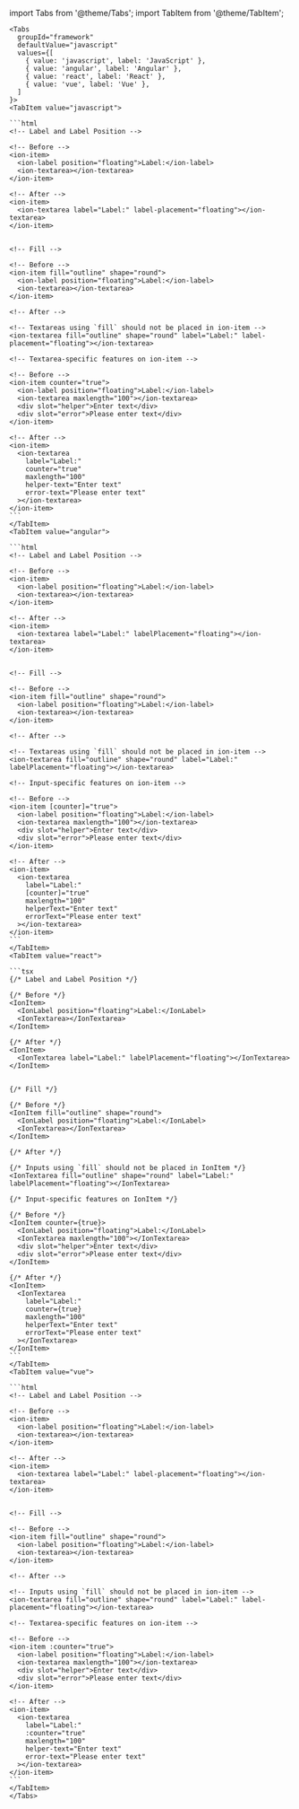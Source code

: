 import Tabs from '@theme/Tabs';
import TabItem from '@theme/TabItem';

````mdx-code-block
<Tabs
  groupId="framework"
  defaultValue="javascript"
  values={[
    { value: 'javascript', label: 'JavaScript' },
    { value: 'angular', label: 'Angular' },
    { value: 'react', label: 'React' },
    { value: 'vue', label: 'Vue' },
  ]
}>
<TabItem value="javascript">

```html
<!-- Label and Label Position -->

<!-- Before -->
<ion-item>
  <ion-label position="floating">Label:</ion-label>
  <ion-textarea></ion-textarea>
</ion-item>

<!-- After -->
<ion-item>
  <ion-textarea label="Label:" label-placement="floating"></ion-textarea>
</ion-item>


<!-- Fill -->

<!-- Before -->
<ion-item fill="outline" shape="round">
  <ion-label position="floating">Label:</ion-label>
  <ion-textarea></ion-textarea>
</ion-item>

<!-- After -->

<!-- Textareas using `fill` should not be placed in ion-item -->
<ion-textarea fill="outline" shape="round" label="Label:" label-placement="floating"></ion-textarea>

<!-- Textarea-specific features on ion-item -->

<!-- Before -->
<ion-item counter="true">
  <ion-label position="floating">Label:</ion-label>
  <ion-textarea maxlength="100"></ion-textarea>
  <div slot="helper">Enter text</div>
  <div slot="error">Please enter text</div>
</ion-item>

<!-- After -->
<ion-item>
  <ion-textarea
    label="Label:"
    counter="true"
    maxlength="100"
    helper-text="Enter text"
    error-text="Please enter text"
  ></ion-textarea>
</ion-item>
```
</TabItem>
<TabItem value="angular">

```html
<!-- Label and Label Position -->

<!-- Before -->
<ion-item>
  <ion-label position="floating">Label:</ion-label>
  <ion-textarea></ion-textarea>
</ion-item>

<!-- After -->
<ion-item>
  <ion-textarea label="Label:" labelPlacement="floating"></ion-textarea>
</ion-item>


<!-- Fill -->

<!-- Before -->
<ion-item fill="outline" shape="round">
  <ion-label position="floating">Label:</ion-label>
  <ion-textarea></ion-textarea>
</ion-item>

<!-- After -->

<!-- Textareas using `fill` should not be placed in ion-item -->
<ion-textarea fill="outline" shape="round" label="Label:" labelPlacement="floating"></ion-textarea>

<!-- Input-specific features on ion-item -->

<!-- Before -->
<ion-item [counter]="true">
  <ion-label position="floating">Label:</ion-label>
  <ion-textarea maxlength="100"></ion-textarea>
  <div slot="helper">Enter text</div>
  <div slot="error">Please enter text</div>
</ion-item>

<!-- After -->
<ion-item>
  <ion-textarea
    label="Label:"
    [counter]="true"
    maxlength="100"
    helperText="Enter text"
    errorText="Please enter text"
  ></ion-textarea>
</ion-item>
```
</TabItem>
<TabItem value="react">

```tsx
{/* Label and Label Position */}

{/* Before */}
<IonItem>
  <IonLabel position="floating">Label:</IonLabel>
  <IonTextarea></IonTextarea>
</IonItem>

{/* After */}
<IonItem>
  <IonTextarea label="Label:" labelPlacement="floating"></IonTextarea>
</IonItem>


{/* Fill */}

{/* Before */}
<IonItem fill="outline" shape="round">
  <IonLabel position="floating">Label:</IonLabel>
  <IonTextarea></IonTextarea>
</IonItem>

{/* After */}

{/* Inputs using `fill` should not be placed in IonItem */}
<IonTextarea fill="outline" shape="round" label="Label:" labelPlacement="floating"></IonTextarea>

{/* Input-specific features on IonItem */}

{/* Before */}
<IonItem counter={true}>
  <IonLabel position="floating">Label:</IonLabel>
  <IonTextarea maxlength="100"></IonTextarea>
  <div slot="helper">Enter text</div>
  <div slot="error">Please enter text</div>
</IonItem>

{/* After */}
<IonItem>
  <IonTextarea
    label="Label:"
    counter={true}
    maxlength="100"
    helperText="Enter text"
    errorText="Please enter text"
  ></IonTextarea>
</IonItem>
```
</TabItem>
<TabItem value="vue">

```html
<!-- Label and Label Position -->

<!-- Before -->
<ion-item>
  <ion-label position="floating">Label:</ion-label>
  <ion-textarea></ion-textarea>
</ion-item>

<!-- After -->
<ion-item>
  <ion-textarea label="Label:" label-placement="floating"></ion-textarea>
</ion-item>


<!-- Fill -->

<!-- Before -->
<ion-item fill="outline" shape="round">
  <ion-label position="floating">Label:</ion-label>
  <ion-textarea></ion-textarea>
</ion-item>

<!-- After -->

<!-- Inputs using `fill` should not be placed in ion-item -->
<ion-textarea fill="outline" shape="round" label="Label:" label-placement="floating"></ion-textarea>

<!-- Textarea-specific features on ion-item -->

<!-- Before -->
<ion-item :counter="true">
  <ion-label position="floating">Label:</ion-label>
  <ion-textarea maxlength="100"></ion-textarea>
  <div slot="helper">Enter text</div>
  <div slot="error">Please enter text</div>
</ion-item>

<!-- After -->
<ion-item>
  <ion-textarea
    label="Label:"
    :counter="true"
    maxlength="100"
    helper-text="Enter text"
    error-text="Please enter text"
  ></ion-textarea>
</ion-item>
```
</TabItem>
</Tabs>
````

